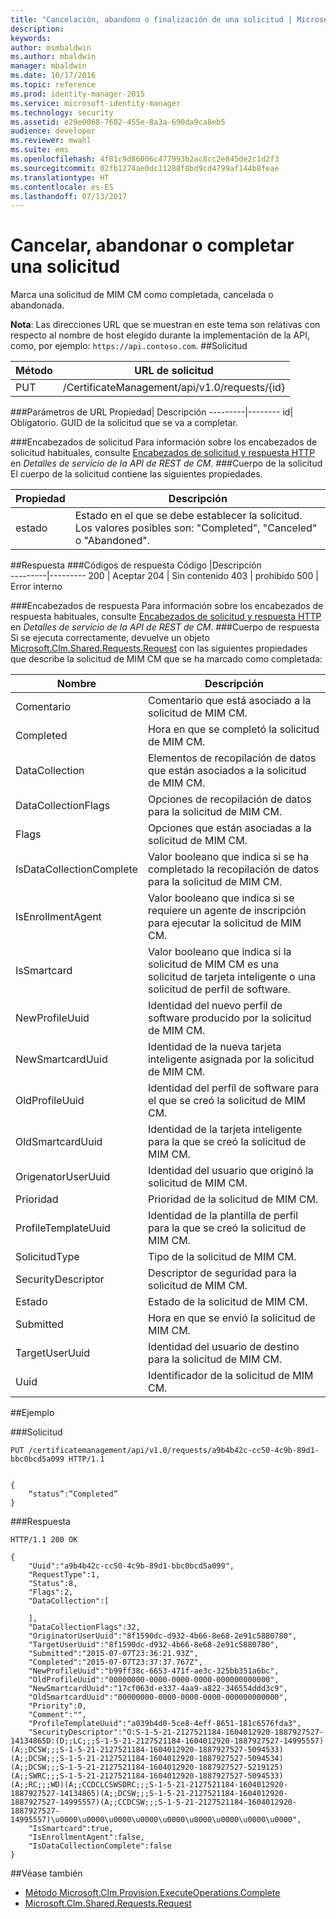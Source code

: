 ```yaml
---
title: "Cancelación, abandono o finalización de una solicitud | Microsoft Docs"
description: 
keywords: 
author: msmbaldwin
ms.author: mbaldwin
manager: mbaldwin
ms.date: 10/17/2016
ms.topic: reference
ms.prod: identity-manager-2015
ms.service: microsoft-identity-manager
ms.technology: security
ms.assetid: e29e0068-7602-455e-8a3a-690da9ca8eb5
audience: developer
ms.reviewer: mwahl
ms.suite: ems
ms.openlocfilehash: 4f81c9d86006c477993b2ac8cc2e845de2c1d2f3
ms.sourcegitcommit: 02fb1274ae0dc11288f8bd9cd4799af144b8feae
ms.translationtype: HT
ms.contentlocale: es-ES
ms.lasthandoff: 07/13/2017
---
```

# <a name="cancel-abandon-or-complete-a-request"></a>Cancelar, abandonar o completar una solicitud
Marca una solicitud de MIM CM como completada, cancelada o abandonada.

**Nota**: Las direcciones URL que se muestran en este tema son relativas con respecto al nombre de host elegido durante la implementación de la API, como, por ejemplo: `https://api.contoso.com`.
##<a name="request"></a>Solicitud


Método  |URL de solicitud  
---------|---------
PUT     |/CertificateManagement/api/v1.0/requests/{id}

###<a name="url-parameters"></a>Parámetros de URL
Propiedad| Descripción
---------|--------
id| Obligatorio. GUID de la solicitud que se va a completar.


###<a name="request-headers"></a>Encabezados de solicitud
Para información sobre los encabezados de solicitud habituales, consulte [Encabezados de solicitud y respuesta HTTP](certificate-management-rest-api-service-details.md#http-request-and-response-headers) en *Detalles de servicio de la API de REST de CM*.
###<a name="request-body"></a>Cuerpo de la solicitud
El cuerpo de la solicitud contiene las siguientes propiedades.

Propiedad | Descripción
---------|-----------
estado | Estado en el que se debe establecer la solicitud. Los valores posibles son: "Completed", "Canceled" o "Abandoned".


##<a name="response"></a>Respuesta
###<a name="response-codes"></a>Códigos de respuesta
Código  |Descripción  
---------|---------
200     | Aceptar
204 | Sin contenido
403 | prohibido
500 | Error interno

###<a name="response-headers"></a>Encabezados de respuesta
Para información sobre los encabezados de respuesta habituales, consulte [Encabezados de solicitud y respuesta HTTP](certificate-management-rest-api-service-details.md#http-request-and-response-headers) en *Detalles de servicio de la API de REST de CM*.
###<a name="response-body"></a>Cuerpo de respuesta
Si se ejecuta correctamente, devuelve un objeto [Microsoft.Clm.Shared.Requests.Request](https://msdn.microsoft.com/library/microsoft.clm.shared.requests.request.aspx) con las siguientes propiedades que describe la solicitud de MIM CM que se ha marcado como completada:

Nombre | Descripción
-----|------------
Comentario | Comentario que está asociado a la solicitud de MIM CM.
Completed | Hora en que se completó la solicitud de MIM CM.
DataCollection | Elementos de recopilación de datos que están asociados a la solicitud de MIM CM.
DataCollectionFlags | Opciones de recopilación de datos para la solicitud de MIM CM.
Flags | Opciones que están asociadas a la solicitud de MIM CM.
IsDataCollectionComplete | Valor booleano que indica si se ha completado la recopilación de datos para la solicitud de MIM CM.
IsEnrollmentAgent | Valor booleano que indica si se requiere un agente de inscripción para ejecutar la solicitud de MIM CM.
IsSmartcard | Valor booleano que indica si la solicitud de MIM CM es una solicitud de tarjeta inteligente o una solicitud de perfil de software.
NewProfileUuid | Identidad del nuevo perfil de software producido por la solicitud de MIM CM.
NewSmartcardUuid | Identidad de la nueva tarjeta inteligente asignada por la solicitud de MIM CM.
OldProfileUuid | Identidad del perfil de software para el que se creó la solicitud de MIM CM.
OldSmartcardUuid | Identidad de la tarjeta inteligente para la que se creó la solicitud de MIM CM.
OrigenatorUserUuid | Identidad del usuario que originó la solicitud de MIM CM.
Prioridad | Prioridad de la solicitud de MIM CM.
ProfileTemplateUuid | Identidad de la plantilla de perfil para la que se creó la solicitud de MIM CM.
SolicitudType | Tipo de la solicitud de MIM CM.
SecurityDescriptor | Descriptor de seguridad para la solicitud de MIM CM.
Estado | Estado de la solicitud de MIM CM.
Submitted | Hora en que se envió la solicitud de MIM CM.
TargetUserUuid | Identidad del usuario de destino para la solicitud de MIM CM.
Uuid | Identificador de la solicitud de MIM CM.

##<a name="example"></a>Ejemplo

###<a name="request"></a>Solicitud
```
PUT /certificatemanagement/api/v1.0/requests/a9b4b42c-cc50-4c9b-89d1-bbc0bcd5a099 HTTP/1.1


{
    “status”:”Completed”
}
```
###<a name="response"></a>Respuesta
```
HTTP/1.1 200 OK

{
    "Uuid":"a9b4b42c-cc50-4c9b-89d1-bbc0bcd5a099",
    "RequestType":1,
    "Status":8,
    "Flags":2,
    "DataCollection":[

    ],
    "DataCollectionFlags":32,
    "OriginatorUserUuid":"8f1590dc-d932-4b66-8e68-2e91c5880780",
    "TargetUserUuid":"8f1590dc-d932-4b66-8e68-2e91c5880780",
    "Submitted":"2015-07-07T23:36:21.93Z",
    "Completed":"2015-07-07T23:37:37.767Z",
    "NewProfileUuid":"b99ff38c-6653-471f-ae3c-325bb351a6bc",
    "OldProfileUuid":"00000000-0000-0000-0000-000000000000",
    "NewSmartcardUuid":"17cf063d-e337-4aa9-a822-346554ddd3c9",
    "OldSmartcardUuid":"00000000-0000-0000-0000-000000000000",
    "Priority":0,
    "Comment":"",
    "ProfileTemplateUuid":"a039b4d0-5ce8-4eff-8651-181c6576fda3",
    "SecurityDescriptor":"O:S-1-5-21-2127521184-1604012920-1887927527-14134865D:(D;;LC;;;S-1-5-21-2127521184-1604012920-1887927527-14995557)(A;;DCSW;;;S-1-5-21-2127521184-1604012920-1887927527-5094533)(A;;DCSW;;;S-1-5-21-2127521184-1604012920-1887927527-5094534)(A;;DCSW;;;S-1-5-21-2127521184-1604012920-1887927527-5219125)(A;;SWRC;;;S-1-5-21-2127521184-1604012920-1887927527-5094533)(A;;RC;;;WD)(A;;CCDCLCSWSDRC;;;S-1-5-21-2127521184-1604012920-1887927527-14134865)(A;;DCSW;;;S-1-5-21-2127521184-1604012920-1887927527-14995557)(A;;CCDCSW;;;S-1-5-21-2127521184-1604012920-1887927527-14995557)\u0000\u0000\u0000\u0000\u0000\u0000\u0000\u0000\u0000",
    "IsSmartcard":true,
    "IsEnrollmentAgent":false,
    "IsDataCollectionComplete":false
}
```       
##<a name="see-also"></a>Véase también

- [Método Microsoft.Clm.Provision.ExecuteOperations.Complete](https://msdn.microsoft.com/library/microsoft.clm.provision.executeoperations.complete.aspx)
- [Microsoft.Clm.Shared.Requests.Request](https://msdn.microsoft.com/library/microsoft.clm.shared.requests.request.aspx)

